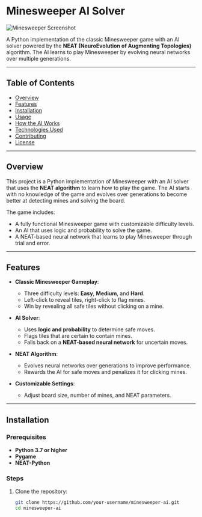 # Minesweeper AI Solver

![Minesweeper Screenshot](screenshot.png) <!-- Add a screenshot if you have one -->

A Python implementation of the classic Minesweeper game with an AI solver powered by the **NEAT (NeuroEvolution of Augmenting Topologies)** algorithm. The AI learns to play Minesweeper by evolving neural networks over multiple generations.

---

## Table of Contents
- [Overview](#overview)
- [Features](#features)
- [Installation](#installation)
- [Usage](#usage)
- [How the AI Works](#how-the-ai-works)
- [Technologies Used](#technologies-used)
- [Contributing](#contributing)
- [License](#license)

---

## Overview

This project is a Python implementation of Minesweeper with an AI solver that uses the **NEAT algorithm** to learn how to play the game. The AI starts with no knowledge of the game and evolves over generations to become better at detecting mines and solving the board.

The game includes:
- A fully functional Minesweeper game with customizable difficulty levels.
- An AI that uses logic and probability to solve the game.
- A NEAT-based neural network that learns to play Minesweeper through trial and error.

---

## Features

- **Classic Minesweeper Gameplay**:
  - Three difficulty levels: **Easy**, **Medium**, and **Hard**.
  - Left-click to reveal tiles, right-click to flag mines.
  - Win by revealing all safe tiles without clicking on a mine.

- **AI Solver**:
  - Uses **logic and probability** to determine safe moves.
  - Flags tiles that are certain to contain mines.
  - Falls back on a **NEAT-based neural network** for uncertain moves.

- **NEAT Algorithm**:
  - Evolves neural networks over generations to improve performance.
  - Rewards the AI for safe moves and penalizes it for clicking mines.

- **Customizable Settings**:
  - Adjust board size, number of mines, and NEAT parameters.

---

## Installation

### Prerequisites
- **Python 3.7 or higher**
- **Pygame**
- **NEAT-Python**

### Steps
1. Clone the repository:
   ```bash
   git clone https://github.com/your-username/minesweeper-ai.git
   cd minesweeper-ai
